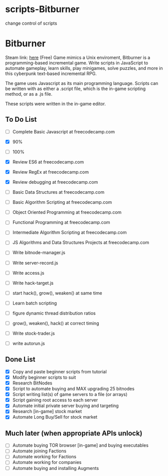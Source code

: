 # scripts-Bitburner
change control of scripts

# Bitburner
Steam link: [here](https://store.steampowered.com/app/1812820/Bitburner/)
(Free) Game mimics a Unix enviroment, Bitburner is a programming-based incremental game. Write scripts in JavaScript to automate gameplay, learn skills, play minigames, solve puzzles, and more in this cyberpunk text-based incremental RPG.

The game uses Javascript as its main programming language. Scripts can be written with as either a .script file, which is the in-game scripting method, or as a .js file.

These scripts were written in the in-game editor.

## To Do List
- [ ] Complete Basic Javascript at freecodecamp.com
 - [x] 90%
 - [ ] 100%
- [X] Review ES6 at freecodecamp.com
- [X] Review RegEx at freecodecamp.com
- [X] Review debugging at freecodecamp.com
- [ ] Basic Data Structures at freecodecamp.com
- [ ] Basic Algorithm Scripting at freecodecamp.com
- [ ] Object Oriented Programming at freecodecamp.com
- [ ] Functional Programming at freecodecamp.com
- [ ] Intermediate Algorithm Scripting at freecodecamp.com
- [ ] JS Algorithms and Data Structures Projects at freecodecamp.com

- [ ] Write bitnode-manager.js
- [ ] Write server-record.js
- [ ] Write access.js
- [ ] Write hack-target.js
 
- [ ] start hack(), grow(), weaken() at same time
- [ ] Learn batch scripting  
- [ ] figure dynamic thread distribution ratios
- [ ] grow(), weaken(), hack() at correct timing
 
- [ ] Write stock-trader.js
- [ ] write autorun.js

## Done List

- [x] Copy and paste beginner scripts from tutorial
- [x] Modify beginner scripts to suit
- [x] Research BitNodes
- [x] Script to automate buying and MAX upgrading 25 bitnodes
- [x] Script writing list(s) of game servers to a file (or arrays)
- [x] Script gaining root access to each server
- [x] Automate initial private server buying and targeting
- [x] Research [in-game] stock market 
- [x] Automate Long Buy/Sell for stock market

## Much later (when appropriate APIs unlock)

- [ ] Automate buying TOR browser [in-game] and buying executables
- [ ] Automate joining Factions
- [ ] Automate working for Factions
- [ ] Automate working for companies
- [ ] Automate buying and installing Augments

